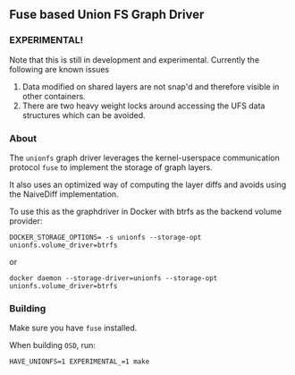 ## Fuse based Union FS Graph Driver
### EXPERIMENTAL!  
Note that this is still in development and experimental.  Currently the following are known issues

1. Data modified on shared layers are not snap'd and therefore visible in other containers.
2. There are two heavy weight locks around accessing the UFS data structures which can be avoided.

### About
The `unionfs` graph driver leverages the kernel-userspace communication protocol `fuse` to implement the storage of graph layers.

It also uses an optimized way of computing the layer diffs and avoids using the NaiveDiff implementation.

To use this as the graphdriver in Docker with btrfs as the backend volume provider:

```
DOCKER_STORAGE_OPTIONS= -s unionfs --storage-opt unionfs.volume_driver=btrfs
```

or

```
docker daemon --storage-driver=unionfs --storage-opt unionfs.volume_driver=btrfs
```

### Building

Make sure you have `fuse` installed.

When building `OSD`, run:

```
HAVE_UNIONFS=1 EXPERIMENTAL_=1 make
```
